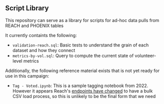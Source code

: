 ## Script Library

This repository can serve as a library for scripts for ad-hoc data pulls from REACH and PHOENIX tables

It currently containts the following:

- `validation-reach.sql`: Basic tests to understand the grain of each dataset and how they connect
- `metrics-by-vol.sql`: Query to compute the current state of volunteer-level metrics

Additionally, the following reference material exists that is not yet ready for use in this campaign:

- `Tag - Voted.ipynb`: This is a sample tagging notebook from 2022. However it appears Reach's [endpoints have changed](https://www.reach.vote/blog/using-the-reach-api-to-bulk-apply-tags/) to have a bulk CSV load process, so this is unlikely to be the final form that we need
